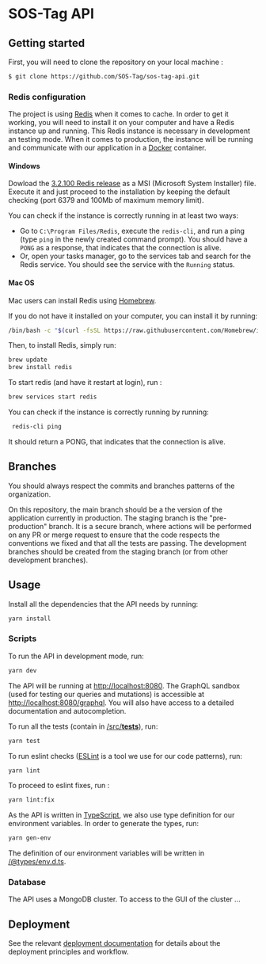 # SOS-Tag API

## Getting started
First, you will need to clone the repository on your local machine :

```sh
$ git clone https://github.com/SOS-Tag/sos-tag-api.git
```

### Redis configuration
The project is using [Redis](https://redis.io/) when it comes to cache. In order to get it working, you will need to install it on your computer and have a Redis instance up and running. This Redis instance is necessary in development an testing mode. When it comes to production, the instance will be running and communicate with our application in a [Docker](https://www.docker.com/) container.

#### Windows

Dowload the [3.2.100 Redis release](https://github.com/microsoftarchive/redis/releases/tag/win-3.2.100) as a MSI (Microsoft System Installer) file. Execute it and just proceed to the installation by keeping the default checking (port 6379 and 100Mb of maximum memory limit).

You can check if the instance is correctly running in at least two ways:
* Go to `C:\Program Files/Redis`, execute the `redis-cli`, and run a ping (type `ping` in the newly created command prompt). You should have a `PONG` as a response, that indicates that the connection is alive.
* Or, open your tasks manager, go to the services tab and search for the Redis service. You should see the service with the `Running` status.

#### Mac OS

Mac users can install Redis using [Homebrew](https://brew.sh/index_fr).

If you do not have it installed on your computer, you can install it by running:

```sh
/bin/bash -c "$(curl -fsSL https://raw.githubusercontent.com/Homebrew/install/HEAD/install.sh)"
```

Then, to install Redis, simply run:

```sh
brew update
brew install redis
```

To start redis (and have it restart at login), run :

```sh
brew services start redis
```

You can check if the instance is correctly running by running:

```sh
 redis-cli ping
```

It should return a PONG, that indicates that the connection is alive.

## Branches

You should always respect the commits and branches patterns of the organization.

On this repository, the main branch should be a the version of the application currently in production.
The staging branch is the "pre-production" branch. It is a secure branch, where actions will be performed on any PR or merge request to ensure that the code respects the conventions we fixed and that all the tests are passing.
The development branches should be created from the staging branch (or from other development branches).

## Usage

Install all the dependencies that the API needs by running:

```sh
yarn install
```

### Scripts

To run the API in development mode, run:

```sh
yarn dev
```

The API will be running at [http://localhost:8080](http://localhost:8080).
The GraphQL sandbox (used for testing our queries and mutations) is accessible at [http://localhost:8080/graphql](http://localhost:8080/graphql). You will also have access to a detailed documentation and autocompletion.

To run all the tests (contain in [/src/__tests__](https://github.com/SOS-Tag/sos-tag-api/tree/main/src/__tests__)), run:

```sh
yarn test
```

To run eslint checks ([ESLint](https://eslint.org/) is a tool we use for our code patterns), run:

```sh
yarn lint
```

To proceed to eslint fixes, run :

```sh
yarn lint:fix
```

As the API is written in [TypeScript](https://www.typescriptlang.org/), we also use type definition for our environment variables. In order to generate the types, run:

```sh
yarn gen-env
```

The definition of our environment variables will be written in [/@types/env.d.ts](https://github.com/SOS-Tag/sos-tag-api/blob/main/%40types/env.d.ts).

### Database

The API uses a MongoDB cluster. To access to the GUI of the cluster ...

## Deployment

See the relevant [deployment documentation](https://github.com/SOS-Tag/sos-tag-api/blob/main/docs/deployment.md) for details about the deployment principles and workflow.

